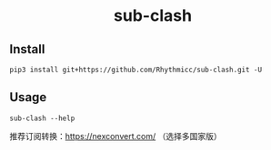 <h1 style="text-align: center"> sub-clash </h1>

## Install

```shell
pip3 install git+https://github.com/Rhythmicc/sub-clash.git -U
```

## Usage

```shell
sub-clash --help
```

推荐订阅转换：https://nexconvert.com/ （选择多国家版）
